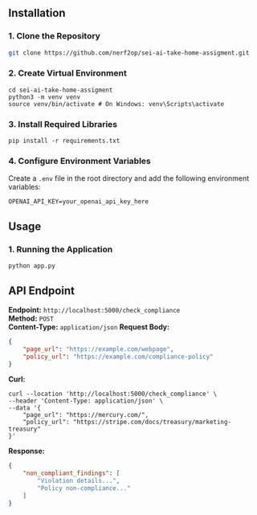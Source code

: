 ## Installation
### 1. Clone the Repository
```bash
git clone https://github.com/nerf2op/sei-ai-take-home-assigment.git
```
### 2. Create Virtual Environment
```
cd sei-ai-take-home-assigment
python3 -m venv venv
source venv/bin/activate # On Windows: venv\Scripts\activate
```
### 3. Install Required Libraries
```
pip install -r requirements.txt
```
### 4. Configure Environment Variables
Create a `.env` file in the root directory and add the following environment variables:
```
OPENAI_API_KEY=your_openai_api_key_here
```
## Usage
### 1. Running the Application
```
python app.py  
```
## API Endpoint
**Endpoint:** `http://localhost:5000/check_compliance`  
**Method:** `POST`  
**Content-Type:** `application/json`
**Request Body:**
```json
{
    "page_url": "https://example.com/webpage",
    "policy_url": "https://example.com/compliance-policy"
}
```
**Curl:**
```
curl --location 'http://localhost:5000/check_compliance' \
--header 'Content-Type: application/json' \
--data '{
    "page_url": "https://mercury.com/",
    "policy_url": "https://stripe.com/docs/treasury/marketing-treasury"
}'
```
**Response:**
```json
{
    "non_compliant_findings": [
        "Violation details...",
        "Policy non-compliance..."
    ]
}
```


